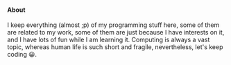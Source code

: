 #### About ####

I keep everything (almost ;p) of my programming stuff here, some of them are related to my work, some of them are just because I have interests on it, and I have lots of fun while I am learning it. Computing is always a vast topic, whereas human life is such short and fragile, nevertheless, let's keep coding 😀.